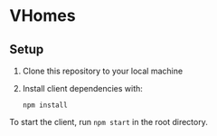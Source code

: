 # VHomes
## Setup
1. Clone this repository to your local machine
2. Install client dependencies with:

    ```
    npm install
    ```
    
To start the client, run ```npm start``` in the root directory.
